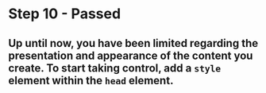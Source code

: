 # Step 10 - Passed
## Up until now, you have been limited regarding the presentation and appearance of the content you create. To start taking control, add a `style` element within the `head` element.